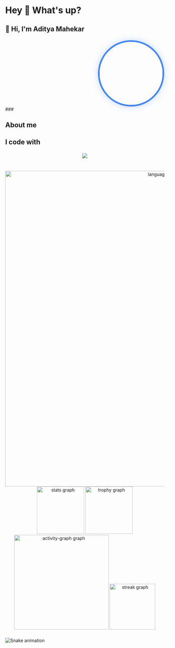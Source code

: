 <h1 align="left">Hey 👋 What's up?</h1>

###

<h2 align="left">👋 Hi, I'm Aditya Mahekar</h2>

###

<div align="right">
  <img src="https://i.postimg.cc/vTCrJvqz/0-j7s-Vnq-d-E0-XWd-S12.jpg" 
       alt="Profile" 
       width="200" 
       style="border-radius: 50%; border: 5px solid #4285F4; object-fit: cover; box-shadow: 0 0 20px rgba(66, 133, 244, 0.3);"/>
</div>
###

<h2 align="left">About me</h2>

###

<h2 align="left">I code with</h2>

###

<div align="center">
  <img src="https://profile-counter.glitch.me/adityamahekar/count.svg?"  />
</div>

###

<br clear="both">

<div align="center">
  <img src="https://github-readme-stats.vercel.app/api/top-langs?username=adityamahekar&locale=en&hide_title=false&layout=compact&card_width=320&langs_count=10&theme=tokyonight&hide_border=true&order=2" height="1000" alt="languages graph"  />
  <img src="https://github-readme-stats.vercel.app/api?username=adityamahekar&hide_title=false&hide_rank=false&show_icons=true&include_all_commits=true&count_private=true&disable_animations=false&theme=radical&locale=en&hide_border=false&order=1" height="150" alt="stats graph"  />
  <img src="https://github-profile-trophy.vercel.app?username=adityamahekar&theme=radical&column=-1&row=1&margin-w=8&margin-h=8&no-bg=false&no-frame=false&order=4" height="150" alt="trophy graph"  />
  <img src="https://github-readme-activity-graph.vercel.app/graph?username=adityamahekar&radius=16&theme=redical&area=true&order=5" height="300" alt="activity-graph graph"  />
  <img src="https://streak-stats.demolab.com?user=adityamahekar&locale=en&mode=daily&theme=dark&hide_border=false&border_radius=5&order=3" height="145" alt="streak graph"  />
</div>

###

<img src="https://raw.githubusercontent.com/adityamahekar/adityamahekar/output/snake.svg" alt="Snake animation" />

###
